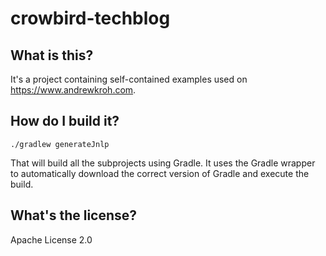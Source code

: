 crowbird-techblog
=================

What is this?
-------------

It's a project containing self-contained examples used on https://www.andrewkroh.com.

How do I build it?
------------------

    ./gradlew generateJnlp

That will build all the subprojects using Gradle. It uses the Gradle wrapper
to automatically download the correct version of Gradle and execute the build.

What's the license?
-------------------

Apache License 2.0
